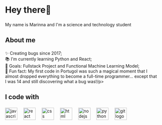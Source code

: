 <h1 align="left">Hey there👋</h1>

###

<p align="left">My name is Marinna and I'm a science and technology student</p>

###

<h2 align="left">About me</h2>

###

<p align="left">✨ Creating bugs since 2017;<br>📚 I'm currently learning Python and React; <br>🎯 Goals: Fullstack Project and Functional Machine Learning Model;
<br>🎲 Fun fact: My first code in Portugol was such a magical moment that I almost dropped everything to become a full-time programmer... except that I was 14 and still discovering what a bug was!/p>

###

<h2 align="left">I code with</h2>

###

<div align="left">
  <img src="https://cdn.jsdelivr.net/gh/devicons/devicon/icons/javascript/javascript-original.svg" height="40" alt="javascript logo"  />
  <img width="12" />    
  <img src="https://cdn.jsdelivr.net/gh/devicons/devicon/icons/react/react-original.svg" height="40" alt="react logo"  />
  <img width="12" />
  <img src="https://upload.wikimedia.org/wikipedia/commons/thumb/d/d5/CSS3_logo_and_wordmark.svg/1200px-CSS3_logo_and_wordmark.svg.png" height="40" alt="css logo"  />
  <img width="12" />
  <img src="https://upload.wikimedia.org/wikipedia/commons/thumb/6/61/HTML5_logo_and_wordmark.svg/1024px-HTML5_logo_and_wordmark.svg.png" height="40" alt="html logo"  />
  <img width="12" />
  <img src="https://cdn.jsdelivr.net/gh/devicons/devicon/icons/nodejs/nodejs-original.svg" height="40" alt="nodejs logo"  />
  <img width="12" />
  <img src="https://upload.wikimedia.org/wikipedia/commons/thumb/c/c3/Python-logo-notext.svg/219px-Python-logo-notext.svg.png" height="40" alt="python logo"  />
  <img width="12" />
  <img src="https://book.git-scm.com/images/logos/downloads/Git-Icon-1788C.png" height="40" alt="git logo"  />
</div>

###
